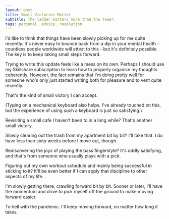 ```yaml
---
layout: post
title: Small Victories Matter
subtitle: The ladder matters more than the tower.
tags: personal, advice, resolution
---
```


I'd like to think that things have been slowly picking up for me quite recently. It's never easy to bounce back from a dip in your mental health - countless people worldwide will attest to this - but it's definitely possible. The key is to keep taking small steps forward.

Trying to write this update feels like a mess on its own. Perhaps I should use my Skillshare subscription to learn how to properly organise my thoughts coherently. However, the fact remains that I'm doing pretty well for someone who's only just started writing both for pleasure and to vent quite recently.

That's the kind of small victory I can accept.

(Typing on a mechanical keyboard also helps. I've already touched on this, but the experience of using such a keyboard is just so satisfying.)

Revisiting a small cafe I haven't been to in a long while? That's another small victory.

Slowly clearing out the trash from my apartment bit by bit? I'll take that. I do have less than sixty weeks before I move out, though.

Rediscovering the joys of playing the bass fingerstyle? It's oddly satisfying, and that's from someone who usually plays with a pick.

Figuring out my own workout schedule and mainly being successful in sticking to it? It'll be even better if I can apply that discipline to other aspects of my life.

I'm slowly getting there, crawling forward bit by bit. Sooner or later, I'll have the momentum and drive to pick myself off the ground to make moving forward easier.

To hell with the pandemic. I'll keep moving forward, no matter how long it takes.

